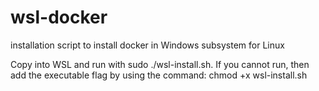 # wsl-docker
installation script to install docker in Windows subsystem for Linux


Copy into WSL and run with sudo ./wsl-install.sh.
If you cannot run, then add the executable flag by using the command: chmod +x wsl-install.sh
